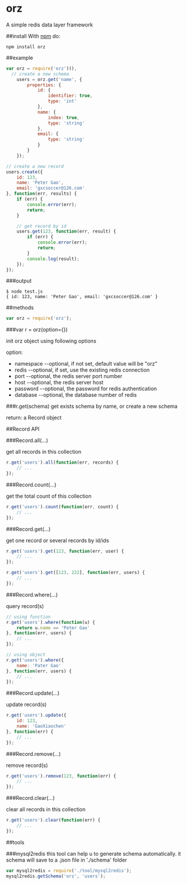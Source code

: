 orz
===

A simple redis data layer framework

##install
With [npm](http://npmjs.org) do:
```
npm install orz
```

##example

``` js
var orz = require('orz')(),
  // create a new schema
	users = orz.get('name', {
		properties: {
			id: {
				identifier: true,
				type: 'int'
			},
			name: {
				index: true,
				type: 'string'
			},
			email: {
				type: 'string'
			}
		}
	});

// create a new record
users.create({
	id: 123,
	name: 'Peter Gao',
	email: 'gxcsoccer@126.com'
}, function(err, results) {
	if (err) {
		console.error(err);
		return;
	}

	// get record by id
	users.get(123, function(err, result) {
		if (err) {
			console.error(err);
			return;
		}
		console.log(result);
	});
});
```
###output

```
$ node test.js
{ id: 123, name: 'Peter Gao', email: 'gxcsoccer@126.com' }
```

##methods

``` js
var orz = require('orz');
```

###var r = orz(option={})

init orz object using following options

option:
* namespace 	--optional, if not set, default value will be "orz"
* redis	 	--optional, if set, use the existing redis connection
* port	 	--optional, the redis server port number
* host		--optional, the redis server host
* password	--optional, the password for redis authentication
* database	--optional, the database number of redis

###r.get(schema)
get exists schema by name, or create a new schema

return: a Record object


##Record API

###Record.all(...)

get all records in this collection
``` js
r.get('users').all(function(err, records) {
	// ...
});
```

###Record.count(...)

get the total count of this collection
``` js
r.get('users').count(function(err, count) {
	// ...
});
```

###Record.get(...)

get one record or several records by id/ids
``` js
r.get('users').get(123, function(err, user) {
	// ...
});

r.get('users').get([123, 222], function(err, users) {
	// ...
});
```

###Record.where(...)

query record(s) 
``` js
// using function
r.get('users').where(function(u) {
	return u.name == 'Peter Gao'
}, function(err, users) {
	// ...
});

// using object
r.get('users').where({
	name: 'Pater Gao'
}, function(err, users) {
	// ...
});
```

###Record.update(...)

update record(s)
``` js
r.get('users').update({
	id: 123,
	name: 'GaoXiaochen'
}, function(err) {
	// ...
});
```

###Record.remove(...)

remove record(s)
``` js
r.get('users').remove(123, function(err) {
	// ...
});
```

###Record.clear(...)

clear all records in this collection
``` js
r.get('users').clear(function(err) {
	// ...
});
```

##tools

###mysql2redis
this tool can help u to generate schema automatically. it schema will save to a .json file in './schema' folder
``` js
var mysql2redis = require('./tool/mysql2redis');
mysql2redis.getSchema('orz', 'users');

```
